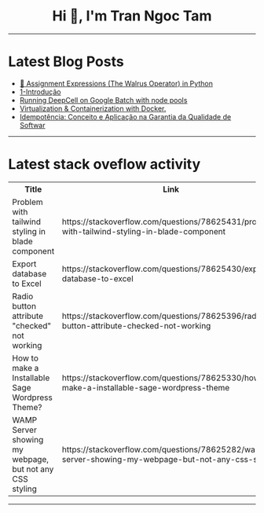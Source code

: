 <h1 align="center">Hi 👋, I'm Tran Ngoc Tam</h1>

---

# Latest Blog Posts 
<!-- BLOG-POST-LIST:START -->
- [🐣 Assignment Expressions &lpar;The Walrus Operator&rpar; in Python](https://dev.to/talaatmagdy/assignment-expressions-the-walrus-operator-in-python-1m2d)
- [1-Introdução](https://dev.to/devsjavagirls/1-introducao-2cpf)
- [Running DeepCell on Google Batch with node pools](https://dev.to/dchaley/running-deepcell-on-google-batch-with-node-pools-3hfd)
- [Virtualization &amp; Containerization with Docker.](https://dev.to/michellebuchiokonicha/virtualization-containerization-with-docker-storage-and-network-services-2bjf)
- [Idempotência: Conceito e Aplicação na Garantia da Qualidade de Softwar](https://dev.to/yuri-aprendendoqa/idempotencia-conceito-e-aplicacao-na-garantia-da-qualidade-de-softwar-1gic)
<!-- BLOG-POST-LIST:END -->

---

# Latest stack oveflow activity
<table>
  <tr><th>Title</th><th>Link</th></tr>
  <!-- STACKOVERFLOW:START --><tr><td>Problem with tailwind styling in blade component</td><td>https://stackoverflow.com/questions/78625431/problem-with-tailwind-styling-in-blade-component</td></tr><tr><td>Export database to Excel</td><td>https://stackoverflow.com/questions/78625430/export-database-to-excel</td></tr><tr><td>Radio button attribute &quot;checked&quot; not working</td><td>https://stackoverflow.com/questions/78625396/radio-button-attribute-checked-not-working</td></tr><tr><td>How to make a Installable Sage Wordpress Theme?</td><td>https://stackoverflow.com/questions/78625330/how-to-make-a-installable-sage-wordpress-theme</td></tr><tr><td>WAMP Server showing my webpage, but not any CSS styling</td><td>https://stackoverflow.com/questions/78625282/wamp-server-showing-my-webpage-but-not-any-css-styling</td></tr><!-- STACKOVERFLOW:END -->
</table>

---


